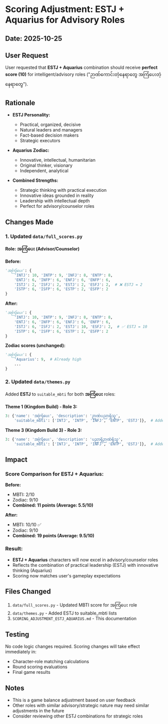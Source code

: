 # Scoring Adjustment: ESTJ + Aquarius for Advisory Roles

## Date: 2025-10-25

## User Request
User requested that **ESTJ + Aquarius** combination should receive **perfect score (10)** for intelligent/advisory roles ("ဉာဏ်ကောင်းတဲ့နေရာတွေ အကြံပေးတဲ့နေရာတွေ").

## Rationale
- **ESTJ Personality:** 
  - Practical, organized, decisive
  - Natural leaders and managers
  - Fact-based decision makers
  - Strategic executors

- **Aquarius Zodiac:**
  - Innovative, intellectual, humanitarian
  - Original thinker, visionary
  - Independent, analytical

- **Combined Strengths:**
  - Strategic thinking with practical execution
  - Innovative ideas grounded in reality
  - Leadership with intellectual depth
  - Perfect for advisory/counselor roles

## Changes Made

### 1. Updated `data/full_scores.py`

**Role: အကြံပေး (Advisor/Counselor)**

**Before:**
```python
'အကြံပေး': {
    'INTJ': 10, 'INTP': 9, 'INFJ': 8, 'ENTP': 8,
    'ENTJ': 6, 'INFP': 6, 'ENFJ': 6, 'ENFP': 6,
    'ISTJ': 2, 'ISFJ': 2, 'ESTJ': 2, 'ESFJ': 2,  # ❌ ESTJ = 2
    'ISTP': 6, 'ISFP': 6, 'ESTP': 2, 'ESFP': 2
}
```

**After:**
```python
'အကြံပေး': {
    'INTJ': 10, 'INTP': 9, 'INFJ': 8, 'ENTP': 8,
    'ENTJ': 6, 'INFP': 6, 'ENFJ': 6, 'ENFP': 6,
    'ISTJ': 6, 'ISFJ': 2, 'ESTJ': 10, 'ESFJ': 2,  # ✅ ESTJ = 10
    'ISTP': 6, 'ISFP': 6, 'ESTP': 2, 'ESFP': 2
}
```

**Zodiac scores (unchanged):**
```python
'အကြံပေး': {
    'Aquarius': 9,  # Already high
    ...
}
```

### 2. Updated `data/themes.py`

Added **ESTJ** to `suitable_mbti` for both **အကြံပေး** roles:

**Theme 1 (Kingdom Build) - Role 3:**
```python
3: {'name': 'အကြံပေး', 'description': 'ဉာဏ်ပညာရှိသူ', 
    'suitable_mbti': ['INTJ', 'INTP', 'INFJ', 'ENTP', 'ESTJ']},  # Added ESTJ
```

**Theme 3 (Kingdom Build 3) - Role 3:**
```python
3: {'name': 'အကြံပေး', 'description': 'ပညာရှိဉာဏ်ရှိသူ', 
    'suitable_mbti': ['INTJ', 'INTP', 'INFJ', 'ENTP', 'ESTJ']},  # Added ESTJ
```

## Impact

### Score Comparison for ESTJ + Aquarius:

**Before:**
- MBTI: 2/10
- Zodiac: 9/10
- **Combined: 11 points (Average: 5.5/10)**

**After:**
- MBTI: 10/10 ✅
- Zodiac: 9/10
- **Combined: 19 points (Average: 9.5/10)**

### Result:
- **ESTJ + Aquarius** characters will now excel in advisory/counselor roles
- Reflects the combination of practical leadership (ESTJ) with innovative thinking (Aquarius)
- Scoring now matches user's gameplay expectations

## Files Changed
1. `data/full_scores.py` - Updated MBTI score for အကြံပေး role
2. `data/themes.py` - Added ESTJ to suitable_mbti lists
3. `SCORING_ADJUSTMENT_ESTJ_AQUARIUS.md` - This documentation

## Testing
No code logic changes required. Scoring changes will take effect immediately in:
- Character-role matching calculations
- Round scoring evaluations
- Final game results

## Notes
- This is a game balance adjustment based on user feedback
- Other roles with similar advisory/strategic nature may need similar adjustments in the future
- Consider reviewing other ESTJ combinations for strategic roles


